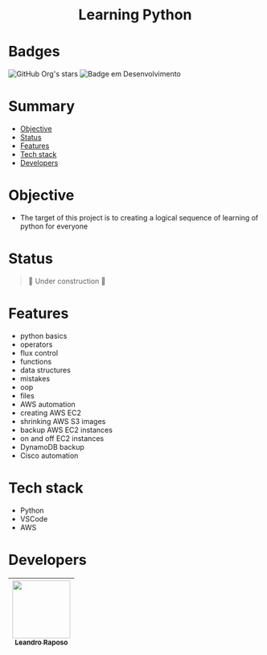 <h1 align="center"> Learning Python </h1>

# Badges
![GitHub Org's stars](https://img.shields.io/github/stars/leandro-raposo?style=social)
![Badge em Desenvolvimento](http://img.shields.io/static/v1?label=STATUS&message=WORK%20IN%20PROGRESS&color=GREEN&style=for-the-badge)

# Summary 

* [Objective](#objective)
* [Status](#status)
* [Features](#features)
* [Tech stack](#tech-stack)
* [Developers](#developers)

# Objective
- The target of this project is to creating a logical sequence of learning of python for everyone

# Status
> :construction: Under construction :construction:

# Features
- python basics
- operators
- flux control
- functions
- data structures
- mistakes
- oop
- files
- AWS automation
- creating AWS EC2
- shrinking AWS S3 images
- backup AWS EC2 instances
- on and off EC2 instances
- DynamoDB backup
- Cisco automation

# Tech stack
- Python
- VSCode
- AWS 

# Developers
| [<img src="https://avatars.githubusercontent.com/u/79737458?v=4" width=115><br><sub>Leandro Raposo</sub>](https://github.com/leandro-raposo) |
| :---: |
